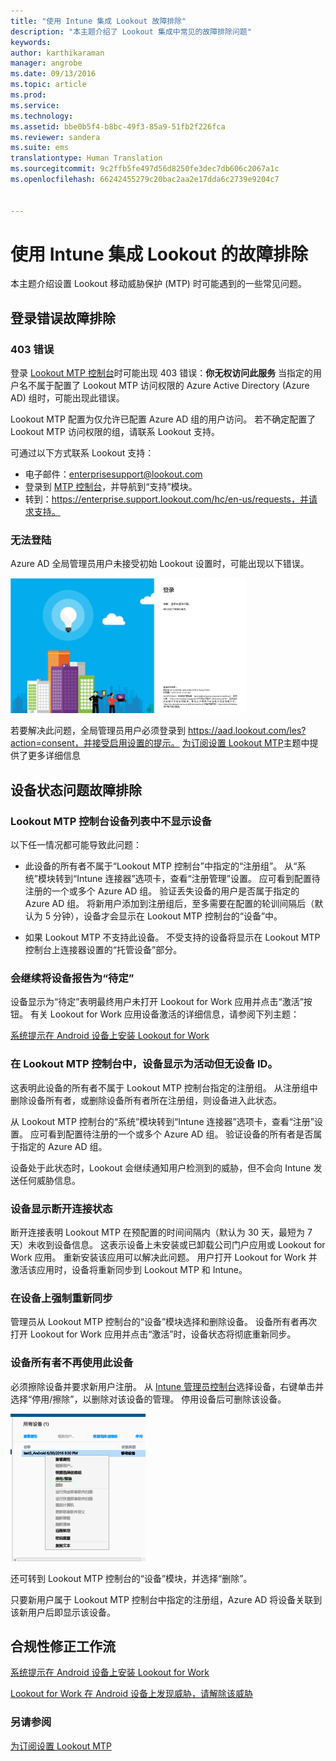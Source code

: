 ```yaml
---
title: "使用 Intune 集成 Lookout 故障排除"
description: "本主题介绍了 Lookout 集成中常见的故障排除问题"
keywords: 
author: karthikaraman
manager: angrobe
ms.date: 09/13/2016
ms.topic: article
ms.prod: 
ms.service: 
ms.technology: 
ms.assetid: bbe0b5f4-b8bc-49f3-85a9-51fb2f226fca
ms.reviewer: sandera
ms.suite: ems
translationtype: Human Translation
ms.sourcegitcommit: 9c2ffb5fe497d56d8250fe3dec7db606c2067a1c
ms.openlocfilehash: 66242455279c20bac2aa2e17dda6c2739e9204c7


---
```


# 使用 Intune 集成 Lookout 的故障排除
本主题介绍设置 Lookout 移动威胁保护 (MTP) 时可能遇到的一些常见问题。
## 登录错误故障排除
### 403 错误
登录 [Lookout MTP 控制台](https://aad.lookout.com)时可能出现 403 错误：**你无权访问此服务** 当指定的用户名不属于配置了 Lookout MTP 访问权限的 Azure Active Directory (Azure AD) 组时，可能出现此错误。

Lookout MTP 配置为仅允许已配置 Azure AD 组的用户访问。 若不确定配置了 Lookout MTP 访问权限的组，请联系 Lookout 支持。

可通过以下方式联系 Lookout 支持：

* 电子邮件：enterprisesupport@lookout.com
* 登录到 [MTP 控制台](http://aad.lookout.com)，并导航到“支持”模块。
* 转到：https://enterprise.support.lookout.com/hc/en-us/requests，并请求支持。

### 无法登陆
Azure AD 全局管理员用户未接受初始 Lookout 设置时，可能出现以下错误。

![显示登录错误的 Lookout 登录界面屏幕截图](../media/mtp/lookout-mtp-consent-not-accepted-error.png)

若要解决此问题，全局管理员用户必须登录到 https://aad.lookout.com/les?action=consent，并接受启用设置的提示。 [为订阅设置 Lookout MTP](set-up-your-subscription-with-lookout-mtp.md)主题中提供了更多详细信息

## 设备状态问题故障排除

### Lookout MTP 控制台设备列表中不显示设备

以下任一情况都可能导致此问题：
* 此设备的所有者不属于“Lookout MTP 控制台”中指定的“注册组”。  从“系统”模块转到“Intune 连接器”选项卡，查看“注册管理”设置。  应可看到配置待注册的一个或多个 Azure AD 组。  验证丢失设备的用户是否属于指定的 Azure AD 组。  将新用户添加到注册组后，至多需要在配置的轮训间隔后（默认为 5 分钟），设备才会显示在 Lookout MTP 控制台的“设备”中。

* 如果 Lookout MTP 不支持此设备。  不受支持的设备将显示在 Lookout MTP 控制台上连接器设置的“托管设备”部分。

### 会继续将设备报告为“待定”

设备显示为“待定”表明最终用户未打开 Lookout for Work 应用并点击“激活”按钮。 有关 Lookout for Work 应用设备激活的详细信息，请参阅下列主题：

[系统提示在 Android 设备上安装 Lookout for Work ](http://docs.microsoft.com/intune/enduser/you-are-prompted-to-install-lookout-for-work-android)

### 在 Lookout MTP 控制台中，设备显示为活动但无设备 ID。  
这表明此设备的所有者不属于 Lookout MTP 控制台指定的注册组。   从注册组中删除设备所有者，或删除设备所有者所在注册组，则设备进入此状态。

从 Lookout MTP 控制台的“系统”模块转到“Intune 连接器”选项卡，查看“注册”设置。  应可看到配置待注册的一个或多个 Azure AD 组。  验证设备的所有者是否属于指定的 Azure AD 组。  

设备处于此状态时，Lookout 会继续通知用户检测到的威胁，但不会向 Intune 发送任何威胁信息。

### 设备显示断开连接状态

断开连接表明 Lookout MTP 在预配置的时间间隔内（默认为 30 天，最短为 7 天）未收到设备信息。 这表示设备上未安装或已卸载公司门户应用或 Lookout for Work 应用。 重新安装该应用可以解决此问题。 用户打开 Lookout for Work 并激活该应用时，设备将重新同步到 Lookout MTP 和 Intune。    

### 在设备上强制重新同步
管理员从 Lookout MTP 控制台的“设备”模块选择和删除设备。   设备所有者再次打开 Lookout for Work 应用并点击“激活”时，设备状态将彻底重新同步。

### 设备所有者不再使用此设备
必须擦除设备并要求新用户注册。  从 [Intune 管理员控制台](https://manage.microsoft.com)选择设备，右键单击并选择“停用/擦除”，以删除对该设备的管理。 停用设备后可删除该设备。

![Intune 管理员控制台“设备”模块的屏幕截图，其中显示了“停用/擦除”选项](../media/mtp/mtp-retire-device-intune-console.png)

还可转到 Lookout MTP 控制台的“设备”模块，并选择“删除”。  

只要新用户属于 Lookout MTP 控制台中指定的注册组，Azure AD 将设备关联到该新用户后即显示该设备。

## 合规性修正工作流
[系统提示在 Android 设备上安装 Lookout for Work]( http://docs.microsoft.com/intune/enduser/you-are-prompted-to-install-lookout-for-work-android)

[Lookout for Work 在 Android 设备上发现威胁，请解除该威胁 ](http://docs.microsoft.com/intune/enduser/you-need-to-resolve-a-threat-found-by-lookout-for-work-android)


### 另请参阅
[为订阅设置 Lookout MTP](set-up-your-subscription-with-lookout-mtp.md)



<!--HONumber=Sep16_HO2-->


